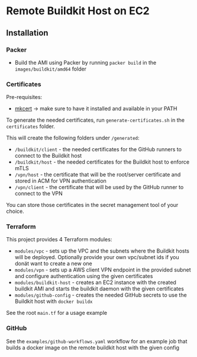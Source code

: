 # Remote Buildkit Host on EC2

## Installation

### Packer

- Build the AMI using Packer by running ```packer build``` in the ``images/buildkit/amd64`` folder

### Certificates

Pre-requisites:
- [mkcert](https://github.com/FiloSottile/mkcert) -> make sure to have it installed and available in your PATH


To generate the needed certificates, run ``generate-certificates.sh`` in the `certificates` folder.


This will create the following folders under `/generated`:

- ``/buildkit/client`` - the needed certificates for the GitHub runners to connect to the Buildkit host
- ``/buildkit/host`` - the needed certificates for the Buildkit host to enforce mTLS
- ``/vpn/host`` - the certificate that will be the root/server certificate and stored in ACM for VPN authentication
- ``/vpn/client`` - the certificate that will be used by the GitHub runner to connect to the VPN

You can store those certificates in the secret management tool of your choice.


### Terraform

This project provides 4 Terraform modules:

- ``modules/vpc`` - sets up the VPC and the subnets where the Buildkit hosts will be deployed. Optionally provide your own vpc/subnet ids if you donät want to create a new one
- ``modules/vpn`` - sets up a AWS client VPN endpoint in the provided subnet and configure authentication using the given certificates
- ``modules/buildkit-host`` - creates an EC2 instance with the created buildkit AMI and starts the buildkit daemon with the given certificates
- ``modules/github-config`` - creates the needed GitHub secrets to use the Buildkit host with `docker buildx`

See the root ``main.tf`` for a usage example


### GitHub

See the ``examples/github-workflows.yaml`` workflow for an example job that builds a docker image on the remote buildkit host with the given config